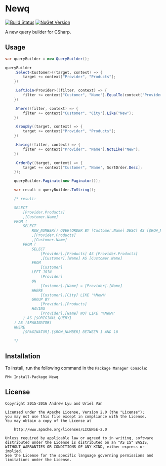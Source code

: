 # Newq

[![Build Status][travis-image]][travis-url]
[![NuGet Version][nuget-image]][nuget-url]

A new query builder for CSharp.

## Usage

```csharp
var queryBuilder = new QueryBuilder();

queryBuilder
    .Select<Customer>((target, context) => {
        target += context["Provider", "Products"];
    })

    .LeftJoin<Provider>((filter, context) => {
        filter += context["Customer", "Name"].EqualTo(context["Provider", "Name"]);
    })

    .Where((filter, context) => {
        filter += context["Customer", "City"].Like("New");
    })

    .GroupBy((target, context) => {
        target += context["Provider", "Products"];
    })

    .Having((filter, context) => {
        filter += context["Provider", "Name"].NotLike("New");
    })

    .OrderBy((target, context) => {
        target += context["Customer", "Name", SortOrder.Desc];
    });

    queryBuilder.Paginate(new Paginator());

    var result = queryBuilder.ToString();

    /* result:

    SELECT
        [Provider.Products]
        ,[Customer.Name]
    FROM (
        SELECT
            ROW_NUMBER() OVER(ORDER BY [Customer.Name] DESC) AS [$ROW_NUMBER]
            ,[Provider.Products]
            ,[Customer.Name]
        FROM (
            SELECT
                [Provider].[Products] AS [Provider.Products]
                ,[Customer].[Name] AS [Customer.Name]
            FROM
                [Customer]
            LEFT JOIN
                [Provider]
            ON
                [Customer].[Name] = [Provider].[Name]
            WHERE
                [Customer].[City] LIKE '%New%'
            GROUP BY
                [Provider].[Products]
            HAVING
                [Provider].[Name] NOT LIKE '%New%'
        ) AS [$ORIGINAL_QUERY]
    ) AS [$PAGINATOR]
    WHERE
        [$PAGINATOR].[$ROW_NUMBER] BETWEEN 1 AND 10

    */
```

## Installation

To install, run the following command in the `Package Manager Console`:

```
PM> Install-Package Newq
```

## License

```
Copyright 2015-2016 Andrew Lyu and Uriel Van

Licensed under the Apache License, Version 2.0 (the "License");
you may not use this file except in compliance with the License.
You may obtain a copy of the License at

    http://www.apache.org/licenses/LICENSE-2.0

Unless required by applicable law or agreed to in writing, software
distributed under the License is distributed on an "AS IS" BASIS,
WITHOUT WARRANTIES OR CONDITIONS OF ANY KIND, either express or implied.
See the License for the specific language governing permissions and
limitations under the License.
```

[travis-image]: https://travis-ci.org/apemost/Newq.svg?branch=master
[travis-url]: https://travis-ci.org/apemost/Newq
[nuget-image]: http://img.shields.io/nuget/v/Newq.svg?style=flat
[nuget-url]: https://www.nuget.org/packages/Newq/
